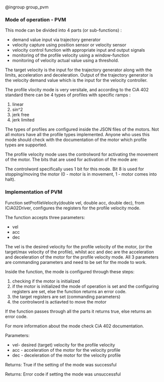 @ingroup group_pvm

### Mode of operation - PVM

This mode can be divided into 4 parts (or sub-functions) :

* demand value input via trajectory generator
* velocity capture using position sensor or velocity sensor
* velocity control function with appropriate input and output signals
* monitoring of the profile velocity using a window-function
* monitoring of velocity actual value using a threshold.

The target velocity is the input for the trajectory generator along with the limits, acceleration and deceleration. Output of the trajectory generator is the velocity demand value which is the input for the velocity controller.

The profile vlocity mode is very versitale, and according to the CiA 402 standard there can be 4 types of profiles with specific ramps :

1. linear
2. sin^2
3. jerk free
4. jerk limited

The types of profiles are configured inside the JSON files of the motors. Not all motors have all the profile types implemented. Anyone who uses this mode should check with the documentation of the motor which profile types are supported.

The profile velocity mode uses the controlword for activating the movement of the motor. The bits that are used for activation of the mode are:

The controlword specifically uses 1 bit for this mode.
Bit 8 is used for stopping/moving the motor (0 - motor is in movement, 1 - motor comes into halt).


### Implementation of PVM

Function setProfileVelocity(double vel, double acc, double dec), from ICiA02Driver, configures the registers for the profile velocity mode. 

The function accepts three parameters:

* vel
* acc
* dec 

The vel is the desired velocity for the profile velocity of the motor, (or the target/max velocity of the profile), whilst acc and dec are the acceleration and deceleration of the motor for the profile velocity mode. 
All 3 parameters are commanding parameters and need to be set for the mode to work.

Inside the function, the mode is configured through these steps:

1. checking if the motor is initialized
2. if the motor is initialized the mode of operation is set and the configuring registers are set, else the function returns an error code.
3. the target registers are set (commanding parameters)
4. the controlword is actiavted to move the motor

If the function passes through all the parts it returns true, else returns an error code.

For more information about the mode check CiA 402 documentation.

Parameters:

* vel- desired (target) velocity for the profile velocity
* acc - acceleration of the motor for the velocity profile
* dec - deceleration of the motor for the velocity profile

Returns: True if the setting of the mode was successful

Returns: Error code if setting the mode was unsuccessful
